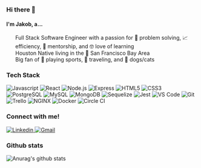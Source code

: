 ### Hi there 👋

#### I'm Jakob, a...

<ul style="list-style: none">
  <li> Full Stack Software Engineer with a passion for 🧩 problem solving, 📈 efficiency, 🤝 mentorship, and 🤓 love of learning</li>
  <li> Houston Native living in the 🌁 San Francisco Bay Area </li>
  <li> Big fan of 🏀 playing sports, 🚀 traveling, and 🐾 dogs/cats</li>
</ul>

### Tech Stack
<p>
  <img alt="Javascript" src="https://img.shields.io/badge/JavaScript-F7DF1E?logo=javascript&logoColor=white&style=for-the-badge" />
  <img alt="React" src="https://img.shields.io/badge/React-61DAFB?logo=react&logoColor=white&style=for-the-badge" />
  <img alt="Node.js" src="https://img.shields.io/badge/Node.js-339933?logo=nodedotjs&logoColor=white&style=for-the-badge" />
  <img alt="Express" src="https://img.shields.io/badge/Express-000000?logo=express&logoColor=white&style=for-the-badge" />
  <img alt="HTML5" src="https://img.shields.io/badge/HTML5-E34F26?logo=html5&logoColor=white&style=for-the-badge" />
  <img alt="CSS3" src="https://img.shields.io/badge/CSS3-1572B6?logo=css3&logoColor=white&style=for-the-badge" />
  <img alt="PostgreSQL" src="https://img.shields.io/badge/PostgreSQL-4169E1?logo=postgresql&logoColor=white&style=for-the-badge" />
  <img alt="MySQL" src="https://img.shields.io/badge/MySQL-4479A1?logo=mysql&logoColor=white&style=for-the-badge" />
  <img alt="MongoDB" src="https://img.shields.io/badge/MongoDB-47A248?logo=MongoDB&logoColor=white&style=for-the-badge" />
  <img alt="Sequelize" src="https://img.shields.io/badge/Sequelize-52b0e7?logo=Sequelize&logoColor=white&style=for-the-badge" />
  <img alt="Jest" src="https://img.shields.io/badge/Jest-C21325?logo=Jest&logoColor=white&style=for-the-badge" />
  <img alt="VS Code" src="https://img.shields.io/badge/VS_Code-007ACC?logo=visualstudiocode&logoColor=white&style=for-the-badge" />
  <img alt="Git" src="https://img.shields.io/badge/Git-f05032?logo=git&logoColor=white&style=for-the-badge" />
  <img alt="Trello" src="https://img.shields.io/badge/Trello-0052CC?logo=trello&logoColor=white&style=for-the-badge" />
  <img alt="NGINX" src="https://img.shields.io/badge/NGINX-009639?logo=NGINX&logoColor=white&style=for-the-badge" />
  <img alt="Docker" src="https://img.shields.io/badge/Docker-2496ED?logo=Docker&logoColor=white&style=for-the-badge" />
  <img alt="Circle CI" src="https://img.shields.io/badge/Circle_CI-C21325?logo=circleci&logoColor=white&style=for-the-badge" />
 </p>
 
### Connect with me!

<p>
  <a href="https://www.linkedin.com/in/jakobtruong/">
    <img alt="Linkedin" src="https://img.shields.io/badge/linkedin-0077B5?logo=linkedin&logoColor=white&style=for-the-badge" />
  </a>
  <a href="mailto:jakobtruong@gmail.com">
    <img alt="Gmail" src="https://img.shields.io/badge/gmail-EA4335?logo=gmail&logoColor=white&style=for-the-badge" />
  </a>
</p>

### Github stats

![Anurag's github stats](https://github-readme-stats.vercel.app/api?username=jakobtruong&count_private=true&show_icons=true&theme=tokyonight)
